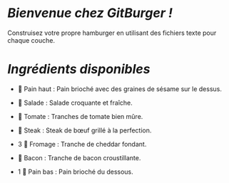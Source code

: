 # *Bienvenue chez GitBurger !*

Construisez votre propre hamburger en utilisant des fichiers texte pour chaque couche.

# *Ingrédients disponibles*
- 🥯 Pain haut : Pain brioché avec des graines de sésame sur le dessus.

- 🥬 Salade : Salade croquante et fraîche.

- 🍅 Tomate : Tranches de tomate bien mûre.

- 🥩 Steak : Steak de bœuf grillé à la perfection.

- 3 🧀 Fromage : Tranche de cheddar fondant.

- 🥓 Bacon : Tranche de bacon croustillante.

- 1 🍞 Pain bas : Pain brioché du dessous.

